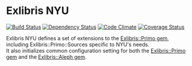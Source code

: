 # Exlibris NYU
[![Build Status](https://api.travis-ci.org/NYULibraries/exlibris-nyu.png?branch=master)](https://travis-ci.org/NYULibraries/exlibris-nyu?branch=master)
[![Dependency Status](https://gemnasium.com/NYULibraries/exlibris-nyu.png)](https://gemnasium.com/NYULibraries/exlibris-nyu)
[![Code Climate](https://codeclimate.com/github/NYULibraries/exlibris-nyu.png)](https://codeclimate.com/github/NYULibraries/exlibris-nyu)
[![Coverage Status](https://coveralls.io/repos/NYULibraries/exlibris-nyu/badge.png?branch=master)](https://coveralls.io/r/NYULibraries/exlibris-nyu?branch=master)

Exlibris NYU defines a set of extensions to the [Exlibris::Primo gem](https://github.com/scotdalton/exlibris-primo), including
Exlibris::Primo::Sources specific to NYU's needs.  
It also initializes common configuration setting for both the [Exlibris::Primo gem](https://github.com/scotdalton/exlibris-primo)
and the [Exlibris::Aleph gem](https://github.com/scotdalton/exlibris-aleph).
